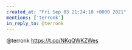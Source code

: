 ```yaml
---
created_at: "Fri Sep 03 21:24:18 +0000 2021"
mentions: ['terronk']
in_reply_to: @terronk
---
```


@terronk https://t.co/NKqQWKZWes